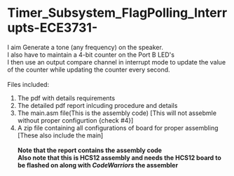 # Timer_Subsystem_FlagPolling_Interrupts-ECE3731-
I aim Generate a tone (any frequency) on the speaker.<br>
I also have to maintain a 4-bit counter on the Port B LED's <br>
I then use an output compare channel in interrupt mode to update the value of the counter while updating the counter every second. <br> <br>
Files included: <br>
1) The pdf with details requirements <br>
2) The detailed pdf report inlcuding procedure and details <br>
3) The main.asm file(This is the assembly code) [This will not assebmle without proper configurtion {check #4}]<br> 
4) A zip file containing all configurations of board for proper assembling [These also include the main] <br> <br>
**Note that the report contains the assembly code**<br>
**Also note that this is HCS12 assembly and needs the HCS12 board to be flashed on along with _CodeWarriors_ the assembler**
